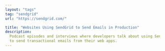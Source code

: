 ```yaml
---
layout: "tags"
tag: "sendgrid"
url: "https://sendgrid.com/"

title: "Websites Using SendGrid to Send Emails in Production"
description:
  Podcast episodes and interviews where developers talk about using SendGrid 
  to send transactional emails from their web apps.
---
```

